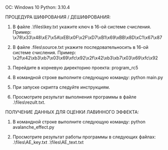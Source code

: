 ОС: Windows 10
Python: 3.10.4

ПРОЦЕДУРА ШИФРОВАНИЯ / ДЕШИФРОВАНИЯ:

1. В файле .\files\key.txt укажите ключ в 16-ой системе счисления.
Пример: \x78\x33\x48\xE7\x5A\xEB\x0F\x2F\xD7\xB1\x69\xBB\x8D\xC1\x67\x87

2. В файле .files\source.txt укажите последовательносить в 16-ой системе счисления.
Пример:
\x2f\x42\xb3\xb7\x03\x69\xfc\x92\x2f\x42\xb3\xb7\x03\x69\xfc\x92

3. Перейдите в корневую директорию проекта: program_rc5

4. В командной строке выполните следующую команду:
python main.py

5. При запуске скрипта следуйте инструкциям.

6. Просмотрите результат выполнения программы в файле .\files\rezult.txt.


ПОЛУЧЕНИЕ ДАННЫХ ДЛЯ ОЦЕНКИ ЛАВИННОГО ЭФФЕКТА:

1. В командной  строке выполните следующую команду:
python avalanche_effect.py

2. Просмотрите результат работы программы в следующих файлах:
.\files\AE_key.txt
.\files\AE_text.txt



